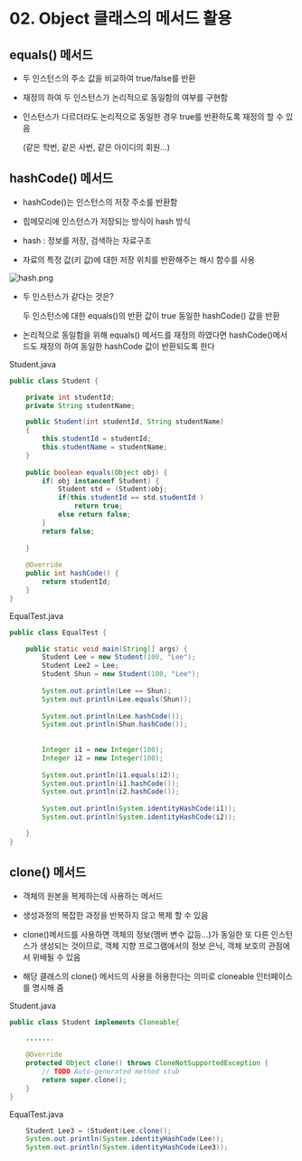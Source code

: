 # 02. Object 클래스의 메서드 활용

## equals() 메서드

- 두 인스턴스의 주소 값을 비교하여 true/false를 반환

- 재정의 하여 두 인스턴스가 논리적으로 동일함의 여부를 구현함

- 인스턴스가 다르더라도 논리적으로 동일한 경우 true를 반환하도록 재정의 할 수 있음

  (같은 학번, 같은 사번, 같은 아이디의 회원...)

## hashCode() 메서드

- hashCode()는 인스턴스의 저장 주소를 반환함

- 힙메모리에 인스턴스가 저장되는 방식이 hash 방식

- hash : 정보를 저장, 검색하는 자료구조

- 자료의 특정 값(키 값)에 대한 저장 위치를 반환해주는 해시 함수를 사용

![hash.png](https://gitlab.com/easyspubjava/javacoursework/-/raw/master/Chapter4/4-02/img/hash.png)

- 두 인스턴스가 같다는 것은?

  두 인스턴스에 대한 equals()의 반환 값이 true
  동일한 hashCode() 값을 반환

- 논리적으로 동일함을 위해 equals() 메서드를 재정의 하였다면 hashCode()메서드도 재정의 하여 동일한 hashCode 값이 반환되도록 한다

Student.java
``` java
public class Student {

	private int studentId;
	private String studentName;

	public Student(int studentId, String studentName)
	{
		this.studentId = studentId;
		this.studentName = studentName;
	}
	
	public boolean equals(Object obj) {
		if( obj instanceof Student) {
			Student std = (Student)obj;
			if(this.studentId == std.studentId )
				return true;
			else return false;
		}
		return false;
		
	}
	
	@Override
	public int hashCode() {
		return studentId;
	}
}
```

EqualTest.java
``` java
public class EqualTest {

	public static void main(String[] args) {
		Student Lee = new Student(100, "Lee");
		Student Lee2 = Lee;
		Student Shun = new Student(100, "Lee");
		
		System.out.println(Lee == Shun);
		System.out.println(Lee.equals(Shun));
		
		System.out.println(Lee.hashCode());
		System.out.println(Shun.hashCode());
		
		
		Integer i1 = new Integer(100);
		Integer i2 = new Integer(100);
		
		System.out.println(i1.equals(i2));
		System.out.println(i1.hashCode());
		System.out.println(i2.hashCode());
		
		System.out.println(System.identityHashCode(i1));
		System.out.println(System.identityHashCode(i2));

	}
}
```

## clone() 메서드

- 객체의 원본을 복제하는데 사용하는 메서드

- 생성과정의 복잡한 과정을 반복하지 않고 복제 할 수 있음

- clone()메서드를 사용하면 객체의 정보(멤버 변수 값등...)가 동일한 또 다른 인스턴스가 생성되는 것이므로, 객체 지향 프로그램에서의 정보 은닉, 객체 보호의 관점에서 위배될 수 있음

- 해당 클래스의 clone() 메서드의 사용을 허용한다는 의미로 cloneable 인터페이스를 명시해 줌

Student.java
``` java
public class Student implements Cloneable{

    .......

	@Override
	protected Object clone() throws CloneNotSupportedException {
		// TODO Auto-generated method stub
		return super.clone();
	}
}
```

EqualTest.java
``` java
    Student Lee3 = (Student)Lee.clone();
	System.out.println(System.identityHashCode(Lee));
	System.out.println(System.identityHashCode(Lee3));
		
```		
